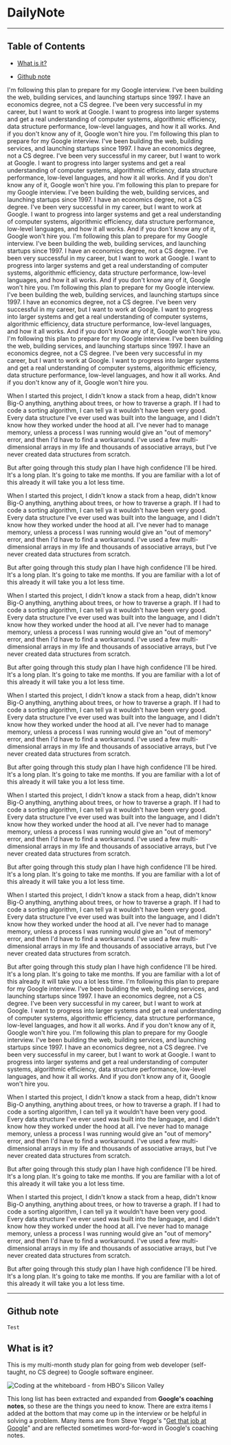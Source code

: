 # DailyNote


---

## Table of Contents

- [What is it?](#what-is-it)

- [Github note](#github-note)

I'm following this plan to prepare for my Google interview. I've been building the web, building services, and launching startups since 1997. I have an economics degree, not a CS degree. I've been very successful in my career, but I want to work at Google. I want to progress into larger systems and get a real understanding of computer systems, algorithmic efficiency, data structure performance, low-level languages, and how it all works. And if you don't know any of it, Google won't hire you.
I'm following this plan to prepare for my Google interview. I've been building the web, building services, and launching startups since 1997. I have an economics degree, not a CS degree. I've been very successful in my career, but I want to work at Google. I want to progress into larger systems and get a real understanding of computer systems, algorithmic efficiency, data structure performance, low-level languages, and how it all works. And if you don't know any of it, Google won't hire you.
I'm following this plan to prepare for my Google interview. I've been building the web, building services, and launching startups since 1997. I have an economics degree, not a CS degree. I've been very successful in my career, but I want to work at Google. I want to progress into larger systems and get a real understanding of computer systems, algorithmic efficiency, data structure performance, low-level languages, and how it all works. And if you don't know any of it, Google won't hire you.
I'm following this plan to prepare for my Google interview. I've been building the web, building services, and launching startups since 1997. I have an economics degree, not a CS degree. I've been very successful in my career, but I want to work at Google. I want to progress into larger systems and get a real understanding of computer systems, algorithmic efficiency, data structure performance, low-level languages, and how it all works. And if you don't know any of it, Google won't hire you.
I'm following this plan to prepare for my Google interview. I've been building the web, building services, and launching startups since 1997. I have an economics degree, not a CS degree. I've been very successful in my career, but I want to work at Google. I want to progress into larger systems and get a real understanding of computer systems, algorithmic efficiency, data structure performance, low-level languages, and how it all works. And if you don't know any of it, Google won't hire you.
I'm following this plan to prepare for my Google interview. I've been building the web, building services, and launching startups since 1997. I have an economics degree, not a CS degree. I've been very successful in my career, but I want to work at Google. I want to progress into larger systems and get a real understanding of computer systems, algorithmic efficiency, data structure performance, low-level languages, and how it all works. And if you don't know any of it, Google won't hire you.

When I started this project, I didn't know a stack from a heap, didn't know Big-O anything, anything about trees, or how to traverse a graph. If I had to code a sorting algorithm, I can tell ya it wouldn't have been very good. Every data structure I've ever used was built into the language, and I didn't know how they worked under the hood at all. I've never had to manage memory, unless a process I was running would give an "out of memory" error, and then I'd have to find a workaround. I've used a few multi-dimensional arrays in my life and thousands of associative arrays, but I've never created data structures from scratch.

But after going through this study plan I have high confidence I'll be hired. It's a long plan. It's going to take me months. If you are familiar with a lot of this already it will take you a lot less time.

When I started this project, I didn't know a stack from a heap, didn't know Big-O anything, anything about trees, or how to traverse a graph. If I had to code a sorting algorithm, I can tell ya it wouldn't have been very good. Every data structure I've ever used was built into the language, and I didn't know how they worked under the hood at all. I've never had to manage memory, unless a process I was running would give an "out of memory" error, and then I'd have to find a workaround. I've used a few multi-dimensional arrays in my life and thousands of associative arrays, but I've never created data structures from scratch.

But after going through this study plan I have high confidence I'll be hired. It's a long plan. It's going to take me months. If you are familiar with a lot of this already it will take you a lot less time.

When I started this project, I didn't know a stack from a heap, didn't know Big-O anything, anything about trees, or how to traverse a graph. If I had to code a sorting algorithm, I can tell ya it wouldn't have been very good. Every data structure I've ever used was built into the language, and I didn't know how they worked under the hood at all. I've never had to manage memory, unless a process I was running would give an "out of memory" error, and then I'd have to find a workaround. I've used a few multi-dimensional arrays in my life and thousands of associative arrays, but I've never created data structures from scratch.

But after going through this study plan I have high confidence I'll be hired. It's a long plan. It's going to take me months. If you are familiar with a lot of this already it will take you a lot less time.

When I started this project, I didn't know a stack from a heap, didn't know Big-O anything, anything about trees, or how to traverse a graph. If I had to code a sorting algorithm, I can tell ya it wouldn't have been very good. Every data structure I've ever used was built into the language, and I didn't know how they worked under the hood at all. I've never had to manage memory, unless a process I was running would give an "out of memory" error, and then I'd have to find a workaround. I've used a few multi-dimensional arrays in my life and thousands of associative arrays, but I've never created data structures from scratch.

But after going through this study plan I have high confidence I'll be hired. It's a long plan. It's going to take me months. If you are familiar with a lot of this already it will take you a lot less time.

When I started this project, I didn't know a stack from a heap, didn't know Big-O anything, anything about trees, or how to traverse a graph. If I had to code a sorting algorithm, I can tell ya it wouldn't have been very good. Every data structure I've ever used was built into the language, and I didn't know how they worked under the hood at all. I've never had to manage memory, unless a process I was running would give an "out of memory" error, and then I'd have to find a workaround. I've used a few multi-dimensional arrays in my life and thousands of associative arrays, but I've never created data structures from scratch.

But after going through this study plan I have high confidence I'll be hired. It's a long plan. It's going to take me months. If you are familiar with a lot of this already it will take you a lot less time.

When I started this project, I didn't know a stack from a heap, didn't know Big-O anything, anything about trees, or how to traverse a graph. If I had to code a sorting algorithm, I can tell ya it wouldn't have been very good. Every data structure I've ever used was built into the language, and I didn't know how they worked under the hood at all. I've never had to manage memory, unless a process I was running would give an "out of memory" error, and then I'd have to find a workaround. I've used a few multi-dimensional arrays in my life and thousands of associative arrays, but I've never created data structures from scratch.

But after going through this study plan I have high confidence I'll be hired. It's a long plan. It's going to take me months. If you are familiar with a lot of this already it will take you a lot less time.
I'm following this plan to prepare for my Google interview. I've been building the web, building services, and launching startups since 1997. I have an economics degree, not a CS degree. I've been very successful in my career, but I want to work at Google. I want to progress into larger systems and get a real understanding of computer systems, algorithmic efficiency, data structure performance, low-level languages, and how it all works. And if you don't know any of it, Google won't hire you.
I'm following this plan to prepare for my Google interview. I've been building the web, building services, and launching startups since 1997. I have an economics degree, not a CS degree. I've been very successful in my career, but I want to work at Google. I want to progress into larger systems and get a real understanding of computer systems, algorithmic efficiency, data structure performance, low-level languages, and how it all works. And if you don't know any of it, Google won't hire you.

When I started this project, I didn't know a stack from a heap, didn't know Big-O anything, anything about trees, or how to traverse a graph. If I had to code a sorting algorithm, I can tell ya it wouldn't have been very good. Every data structure I've ever used was built into the language, and I didn't know how they worked under the hood at all. I've never had to manage memory, unless a process I was running would give an "out of memory" error, and then I'd have to find a workaround. I've used a few multi-dimensional arrays in my life and thousands of associative arrays, but I've never created data structures from scratch.

But after going through this study plan I have high confidence I'll be hired. It's a long plan. It's going to take me months. If you are familiar with a lot of this already it will take you a lot less time.

When I started this project, I didn't know a stack from a heap, didn't know Big-O anything, anything about trees, or how to traverse a graph. If I had to code a sorting algorithm, I can tell ya it wouldn't have been very good. Every data structure I've ever used was built into the language, and I didn't know how they worked under the hood at all. I've never had to manage memory, unless a process I was running would give an "out of memory" error, and then I'd have to find a workaround. I've used a few multi-dimensional arrays in my life and thousands of associative arrays, but I've never created data structures from scratch.

But after going through this study plan I have high confidence I'll be hired. It's a long plan. It's going to take me months. If you are familiar with a lot of this already it will take you a lot less time.

---
## Github note
	Test


## What is it?

This is my multi-month study plan for going from web developer (self-taught, no CS degree) to Google software engineer.

![Coding at the whiteboard - from HBO's Silicon Valley](https://dng5l3qzreal6.cloudfront.net/2016/Aug/coding_board_small-1470866369118.jpg)

This long list has been extracted and expanded from **Google's coaching notes**, so these are the things you need to know. 
There are extra items I added at the bottom that may come up in the interview or be helpful in solving a problem. Many items are from 
Steve Yegge's "[Get that job at Google](http://steve-yegge.blogspot.com/2008/03/get-that-job-at-google.html)" and are reflected 
sometimes word-for-word in Google's coaching notes.

